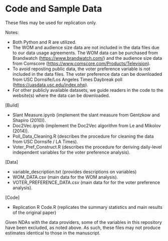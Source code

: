 # Code and Sample Data

These files may be used for replication only.

Notes:
- Both Python and R are utilized.
- The WOM and audience size data are not included in the data files due to our data usage agreements. The WOM data can be purchased from Brandwatch (https://www.brandwatch.com/) and the audience size data from Comscore (https://www.comscore.com/Products/Television).
- To avoid reposting public data, the voter preference variable is not included in the data files. The voter preference data can be downloaded from USC Dornsife/Los Angeles Times Daybreak poll (https://uasdata.usc.edu/index.php).
- For other publicly available datasets, we guide readers in the code to the website(s) where the data can be downloaded. 
 
[Build]
- Slant Measure.ipynb (implement the slant measure from Gentzkow and Shapiro (2010)).
- Doc2Vec.ipynb (implement the Doc2Vec algorithm from Le and Mikolov (2014)).
- Poll_Data_Cleaning.R (describes the procedure for cleaning the data from USC Dornsife / LA Times).
- Voter_Pref_Construct.R (describes the procedure for deriving daily-level independent variables for the voter preference analysis).

[Data]
- variable_description.txt (provides descriptions on variables)
- WOM_DATA.csv (main data for the WOM analysis).
- VOTER_PREFERENCE_DATA.csv (main data for for the voter preference analysis).

[Code]
- Replication R Code.R (replicates the summary statistics and main results of the original paper)

Given NDAs with the data providers, some of the variables in this repository have been excluded, as noted above. As such, these files may not produce estimates identical to those in the manuscript. 
